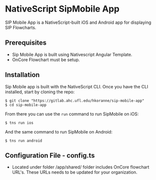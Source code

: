 # NativeScript SipMobile App
SIP Mobile App is a NativeScript-built iOS and Android app for displaying SIP Flowcharts. 

## Prerequisites
- Sip Mobile App is built using Nativescript Angular Template.
- OnCore Flowchart must be setup.

## Installation

Sip Mobile app is built with the NativeScript CLI. Once you have the CLI installed, start by cloning the repo:

```
$ git clone "https://gitlab.ahc.ufl.edu/hkoranne/sip-mobile-app"
$ cd sip-mobile-app
```

From there you can use the `run` command to run SipMobile on iOS:

```
$ tns run ios
```

And the same command to run SipMobile on Android:

```
$ tns run android
```

## Configuration File - config.ts

- Located under folder /app/shared/ folder includes OnCore flowchart URL's. These URLs needs to be updated for your organization.
